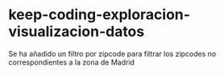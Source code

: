 # keep-coding-exploracion-visualizacion-datos
Se ha añadido un filtro por zipcode para filtrar los zipcodes no correspondientes a la zona de Madrid